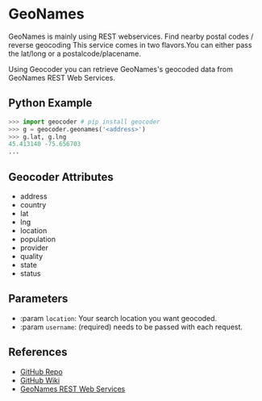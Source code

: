 # GeoNames

GeoNames is mainly using REST webservices. Find nearby postal codes / reverse geocoding
This service comes in two flavors.You can either pass the lat/long or a postalcode/placename.

Using Geocoder you can retrieve GeoNames's geocoded data from GeoNames REST Web Services.

## Python Example

```python
>>> import geocoder # pip install geocoder
>>> g = geocoder.geonames('<address>')
>>> g.lat, g.lng
45.413140 -75.656703
...
```

## Geocoder Attributes

* address
* country
* lat
* lng
* location
* population
* provider
* quality
* state
* status

## Parameters

* :param ``location``: Your search location you want geocoded.
* :param ``username``: (required) needs to be passed with each request.

## References

* [GitHub Repo](https://github.com/DenisCarriere/geocoder)
* [GitHub Wiki](https://github.com/DenisCarriere/geocoder/wiki)
* [GeoNames REST Web Services](http://www.geonames.org/export/web-services.html)